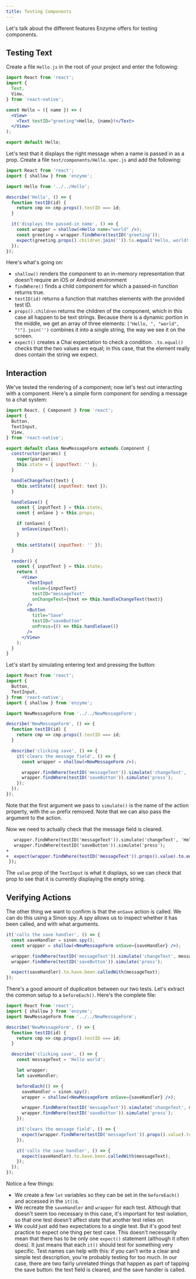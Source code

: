 ```yaml
---
title: Testing Components
---
```


Let's talk about the different features Enzyme offers for testing components.

## Testing Text

Create a file `Hello.js` in the root of your project and enter the following:

```jsx
import React from 'react';
import {
  Text,
  View,
} from 'react-native';

const Hello = ({ name }) => (
  <View>
    <Text testID="greeting">Hello, {name}!</Text>
  </View>
);

export default Hello;
```

Let's test that it displays the right message when a name is passed in as a prop. Create a file `test/components/Hello.spec.js` and add the following:

```jsx
import React from 'react';
import { shallow } from 'enzyme';

import Hello from '../../Hello';

describe('Hello', () => {
  function testID(id) {
    return cmp => cmp.props().testID === id;
  }

  it('displays the passed-in name', () => {
    const wrapper = shallow(<Hello name="world" />);
    const greeting = wrapper.findWhere(testID('greeting'));
    expect(greeting.props().children.join('')).to.equal('Hello, world!');
  });
});
```

Here's what's going on:

- `shallow()` renders the component to an in-memory representation that doesn't require an iOS or Android environment
- `findWhere()` finds a child component for which a passed-in function returns true.
- `testID(id)` returns a function that matches elements with the provided test ID.
- `props().children` returns the children of the component, which in this case all happen to be text strings. Because there is a dynamic portion in the middle, we get an array of three elements: `["Hello, ", "world", "!"]`. `join('')` combines it into a single string, the way we see it on the screen.
- `expect()` creates a Chai expectation to check a condition. `.to.equal()` checks that the two values are equal; in this case, that the element really does contain the string we expect.

## Interaction

We've tested the rendering of a component; now let's test out interacting with a component. Here's a simple form component for sending a message to a chat system:

```jsx
import React, { Component } from 'react';
import {
  Button,
  TextInput,
  View,
} from 'react-native';

export default class NewMessageForm extends Component {
  constructor(params) {
    super(params);
    this.state = { inputText: '' };
  }

  handleChangeText(text) {
    this.setState({ inputText: text });
  }

  handleSave() {
    const { inputText } = this.state;
    const { onSave } = this.props;

    if (onSave) {
      onSave(inputText);
    }

    this.setState({ inputText: '' });
  }

  render() {
    const { inputText } = this.state;
    return (
      <View>
        <TextInput
          value={inputText}
          testID="messageText"
          onChangeText={text => this.handleChangeText(text)}
        />
        <Button
          title="Save"
          testID="saveButton"
          onPress={() => this.handleSave()}
        />
      </View>
    );
  }
}
```

Let's start by simulating entering text and pressing the button:

```jsx
import React from 'react';
import {
  Button,
  TextInput,
} from 'react-native';
import { shallow } from 'enzyme';

import NewMessageForm from '../../NewMessageForm';

describe('NewMessageForm', () => {
  function testID(id) {
    return cmp => cmp.props().testID === id;
  }

  describe('clicking save', () => {
    it('clears the message field', () => {
      const wrapper = shallow(<NewMessageForm />);

      wrapper.findWhere(testID('messageText')).simulate('changeText', 'Hello world');
      wrapper.findWhere(testID('saveButton')).simulate('press');
    });
  });
});
```

Note that the first argument we pass to `simulate()` is the name of the action property, with the `on` prefix removed. Note that we can also pass the argument to the action.

Now we need to actually check that the message field is cleared.

```diff
   wrapper.findWhere(testID('messageText')).simulate('changeText', 'Hello world');
   wrapper.findWhere(testID('saveButton')).simulate('press');
+
+  expect(wrapper.findWhere(testID('messageText')).props().value).to.equal('');
 });
```

The `value` prop of the `TextInput` is what it displays, so we can check that prop to see that it is currently displaying the empty string.

## Verifying Actions

The other thing we want to confirm is that the `onSave` action is called. We can do this using a Sinon spy. A spy allows us to inspect whether it has been called, and with what arguments.

```jsx
it('calls the save handler', () => {
  const saveHandler = sinon.spy();
  const wrapper = shallow(<NewMessageForm onSave={saveHandler} />);

  wrapper.findWhere(testID('messageText')).simulate('changeText', messageText);
  wrapper.findWhere(testID('saveButton')).simulate('press');

  expect(saveHandler).to.have.been.calledWith(messageText);
});
```

There's a good amount of duplication between our two tests. Let's extract the common setup to a `beforeEach()`. Here's the complete file:

```jsx
import React from 'react';
import { shallow } from 'enzyme';
import NewMessageForm from '../../NewMessageForm';

describe('NewMessageForm', () => {
  function testID(id) {
    return cmp => cmp.props().testID === id;
  }

  describe('clicking save', () => {
    const messageText = 'Hello world';

    let wrapper;
    let saveHandler;

    beforeEach(() => {
      saveHandler = sinon.spy();
      wrapper = shallow(<NewMessageForm onSave={saveHandler} />);

      wrapper.findWhere(testID('messageText')).simulate('changeText', messageText);
      wrapper.findWhere(testID('saveButton')).simulate('press');
    });

    it('clears the message field', () => {
      expect(wrapper.findWhere(testID('messageText')).props().value).to.equal('');
    });

    it('calls the save handler', () => {
      expect(saveHandler).to.have.been.calledWith(messageText);
    });
  });
});
```

Notice a few things:

- We create a few `let` variables so they can be set in the `beforeEach()` and accessed in the `it()`s.
- We recreate the `saveHandler` and `wrapper` for each test. Although that doesn't seem too necessary in this case, it's important for test isolation, so that one test doesn't affect state that another test relies on.
- We could just add two expectations to a single test. But it's good test practice to expect one thing per test case. This doesn't necessarily mean that there has to be only one `expect()` statement (although it often does). It just means that each `it()` should test for something very specific. Test names can help with this: if you can't write a clear and simple test description, you're probably testing for too much. In our case, there are two fairly unrelated things that happen as part of tapping the save button: the text field is cleared, and the save handler is called.
